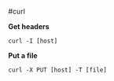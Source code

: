 #curl

**Get headers**
```shell
curl -I [host]
```

**Put a file**
```shell
curl -X PUT [host] -T [file]
```
